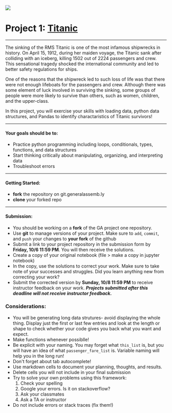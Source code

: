 ![](https://upload.wikimedia.org/wikipedia/en/b/bb/Titanic_breaks_in_half.jpg)

# Project 1: [Titanic](https://www.kaggle.com/c/titanic/data)
---

The sinking of the RMS Titanic is one of the most infamous shipwrecks in history.  On April 15, 1912, during her maiden voyage, the Titanic sank after colliding with an iceberg, killing 1502 out of 2224 passengers and crew. This sensational tragedy shocked the international community and led to better safety regulations for ships.

One of the reasons that the shipwreck led to such loss of life was that there were not enough lifeboats for the passengers and crew. Although there was some element of luck involved in surviving the sinking, some groups of people were more likely to survive than others, such as women, children, and the upper-class.

In this project, you will exercise your skills with loading data, python data structures, and Pandas to identify charactaristics of Titanic survivors!

---
#### Your goals should be to:
* Practice python programming including loops, conditionals, types, functions, and data structures
* Start thinking critically about manipulating, organizing, and interpreting data
* Troubleshoot errors

---
#### Getting Started:
* **fork** the repository on git.generalassemb.ly
* **clone** your forked repo

---
#### Submission:
* You should be working on a **fork** of the GA project one repository. 
* Use **git** to manage versions of your project. Make sure to `add`, `commit`, and `push` your changes to **your fork** of the github 
* Submit a link to your project repository in the submission form by **Friday, 10/6 11:59 PM**. You will then receive the solutions.
* Create a copy of your original notebook (file > make a copy in jupyter notebook)
* In the copy, use the solutions to correct your work. Make sure to take note of your successes and struggles. Did you learn anything new from correcting your work?
* Submit the corrected version by **Sunday, 10/8 11:59 PM** to receive instructor feedback on your work. ***Projects submitted after this deadline will not receive instructor feedback.***

### Considerations:

* You will be generating long data strutures- avoid displaying the whole thing. Display just the first or last few entries and look at the length or shape to check whether your code gives you back what you want and expect.
* Make functions whenever possiblle!
* Be explicit with your naming. You may forget what `this_list` is, but you will have an idea of what `passenger_fare_list` is. Variable naming will help you in the long run!
* Don't forget about tab autocomplete!
* Use markdown cells to document your planning, thoughts, and results. 
* Delete cells you will not include in your final submission
* Try to solve your own problems using this framework:
  1. Check your spelling
  2. Google your errors. Is it on stackoverflow?
  3. Ask your classmates
  4. Ask a TA or instructor
* Do not include errors or stack traces (fix them!)
